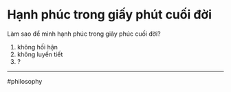 # Hạnh phúc trong giấy phút cuối đời

Làm sao để mình hạnh phúc trong giây phúc cuối đời?
1. không hối hận
2. không luyến tiết
3. ?

---

#philosophy 
